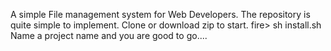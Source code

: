 A simple File management system for Web Developers.
The repository is quite simple to implement.
Clone or download zip to start.
fire> sh install.sh
Name a project name and you are good to go....
